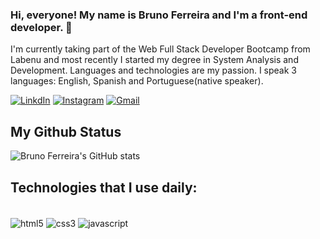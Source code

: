 ### Hi, everyone! My name is Bruno Ferreira and I'm a front-end developer. 👋
I'm currently taking part of the Web Full Stack Developer Bootcamp from Labenu and most recently I started my degree in System Analysis and Development. Languages and technologies are my passion. I speak 3 languages: English, Spanish and Portuguese(native speaker).

[![LinkdIn](https://img.shields.io/badge/LinkedIn-0077B5?style=for-the-badge&logo=linkedin&logoColor=white)](https://www.linkedin.com/in/bruno-ferreira-3ab25ba7/)
[![Instagram](https://img.shields.io/badge/Instagram-E4405F?style=for-the-badge&logo=instagram&logoColor=white)](https://www.linkedin.com/in/bruno-ferreira-3ab25ba7/)
[![Gmail](https://img.shields.io/badge/Gmail-D14836?style=for-the-badge&logo=gmail&logoColor=white)](bgsf1991@gmail.com)

	

## My Github Status

![Bruno Ferreira's GitHub stats](https://github-readme-stats.vercel.app/api?username=devbrunoferreira&show_icons=true&theme=merko)

## Technologies that I use daily:

<div style = "display: inline_block"><br/>
  <img align = "center" alt = "html5" src = "https://img.shields.io/badge/HTML5-E34F26?style=for-the-badge&logo=html5&logoColor=white">  
  <img align = "center" alt = "css3" src = "https://img.shields.io/badge/CSS3-1572B6?style=for-the-badge&logo=css3&logoColor=white">  
  <img align = "center" alt = "javascript" src = "https://img.shields.io/badge/JavaScript-323330?style=for-the-badge&logo=javascript&logoColor=F7DF1E">  
</div>
